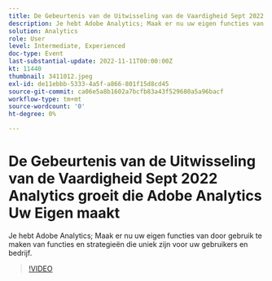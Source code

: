```yaml
---
title: De Gebeurtenis van de Uitwisseling van de Vaardigheid Sept 2022 Analytics groeit die Adobe Analytics Uw Eigen maakt
description: Je hebt Adobe Analytics; Maak er nu uw eigen functies van door gebruik te maken van functies en strategieën die uniek zijn voor uw gebruikers en bedrijf.
solution: Analytics
role: User
level: Intermediate, Experienced
doc-type: Event
last-substantial-update: 2022-11-11T00:00:00Z
kt: 11440
thumbnail: 3411012.jpeg
exl-id: de11ebbb-5333-4a5f-a866-801f15d8cd45
source-git-commit: ca06e5a8b1602a7bcfb83a43f529680a5a96bacf
workflow-type: tm+mt
source-wordcount: '0'
ht-degree: 0%

---
```


# De Gebeurtenis van de Uitwisseling van de Vaardigheid Sept 2022 Analytics groeit die Adobe Analytics Uw Eigen maakt

Je hebt Adobe Analytics; Maak er nu uw eigen functies van door gebruik te maken van functies en strategieën die uniek zijn voor uw gebruikers en bedrijf.

>[!VIDEO](https://video.tv.adobe.com/v/3411012/?quality=12&learn=on)
